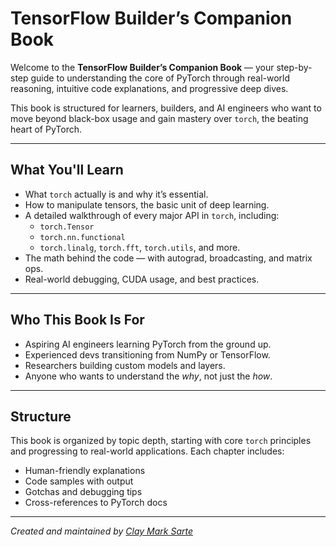 # TensorFlow Builder’s Companion Book

Welcome to the **TensorFlow Builder’s Companion Book** — your step-by-step guide to understanding the core of PyTorch through real-world reasoning, intuitive code explanations, and progressive deep dives.

This book is structured for learners, builders, and AI engineers who want to move beyond black-box usage and gain mastery over `torch`, the beating heart of PyTorch.

---

## What You'll Learn

- What `torch` actually is and why it’s essential.
- How to manipulate tensors, the basic unit of deep learning.
- A detailed walkthrough of every major API in `torch`, including:
  - `torch.Tensor`
  - `torch.nn.functional`
  - `torch.linalg`, `torch.fft`, `torch.utils`, and more.
- The math behind the code — with autograd, broadcasting, and matrix ops.
- Real-world debugging, CUDA usage, and best practices.

---

## Who This Book Is For

- Aspiring AI engineers learning PyTorch from the ground up.
- Experienced devs transitioning from NumPy or TensorFlow.
- Researchers building custom models and layers.
- Anyone who wants to understand the *why*, not just the *how*.

---

## Structure

This book is organized by topic depth, starting with core `torch` principles and progressing to real-world applications. Each chapter includes:

- Human-friendly explanations  
- Code samples with output  
- Gotchas and debugging tips  
- Cross-references to PyTorch docs

---

*Created and maintained by [Clay Mark Sarte](https://www.linkedin.com/in/clay-mark-sarte-283855147/)*

